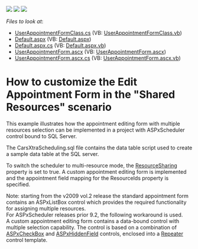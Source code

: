 <!-- default badges list -->
![](https://img.shields.io/endpoint?url=https://codecentral.devexpress.com/api/v1/VersionRange/128546325/15.2.4%2B)
[![](https://img.shields.io/badge/Open_in_DevExpress_Support_Center-FF7200?style=flat-square&logo=DevExpress&logoColor=white)](https://supportcenter.devexpress.com/ticket/details/E1450)
[![](https://img.shields.io/badge/📖_How_to_use_DevExpress_Examples-e9f6fc?style=flat-square)](https://docs.devexpress.com/GeneralInformation/403183)
<!-- default badges end -->
<!-- default file list -->
*Files to look at*:

* [UserAppointmentFormClass.cs](./CS/WebSite/App_Code/UserAppointmentFormClass.cs) (VB: [UserAppointmentFormClass.vb](./VB/WebSite/App_Code/UserAppointmentFormClass.vb))
* [Default.aspx](./CS/WebSite/Default.aspx) (VB: [Default.aspx](./VB/WebSite/Default.aspx))
* [Default.aspx.cs](./CS/WebSite/Default.aspx.cs) (VB: [Default.aspx.vb](./VB/WebSite/Default.aspx.vb))
* [UserAppointmentForm.ascx](./CS/WebSite/MyForms/UserAppointmentForm.ascx) (VB: [UserAppointmentForm.ascx](./VB/WebSite/MyForms/UserAppointmentForm.ascx))
* [UserAppointmentForm.ascx.cs](./CS/WebSite/MyForms/UserAppointmentForm.ascx.cs) (VB: [UserAppointmentForm.ascx.vb](./VB/WebSite/MyForms/UserAppointmentForm.ascx.vb))
<!-- default file list end -->
# How to customize the Edit Appointment Form in the "Shared Resources" scenario


<p>This example illustrates how the appointment editing form with multiple resources selection can be implemented in a project with ASPxScheduler control bound to SQL Server.</p><p>The CarsXtraScheduling.sql file contains the data table script used to create a sample data table at the SQL server.</p><p>To switch the scheduler to multi-resource mode, the <a href="https://documentation.devexpress.com/AspNet/3813/ASP-NET-WebForms-Controls/Scheduler/Concepts/Resources/Assigning-Appointments-to-Resources">ResourceSharing</a> property is set to true. A custom appointment editing form is implemented and the appointment field mapping for the ResourceIds property is specified.</p><p>Note: starting from the v2009 vol.2 release the standard appointment form contains an ASPxListBox control which provides the required functionality for assigning multiple resources. <br />
For ASPxScheduler releases prior 9.2, the following workaround is used.<br />
A custom appointment editing form contains a data-bound control with multiple selection capability. The control is based on a combination of <a href="http://documentation.devexpress.com/#AspNet/clsDevExpressWebASPxEditorsASPxCheckBoxtopic">ASPxCheckBox</a> and <a href="http://documentation.devexpress.com/#AspNet/clsDevExpressWebASPxHiddenFieldASPxHiddenFieldtopic">ASPxHiddenField</a> controls, enclosed into a <a href="http://msdn.microsoft.com/en-us/library/system.web.ui.webcontrols.repeater.aspx">Repeater</a> control template.</p>

<br/>


